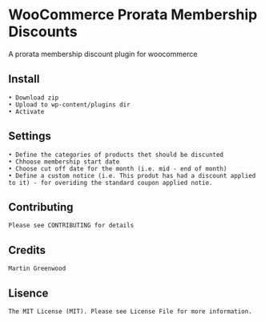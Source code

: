 # WooCommerce Prorata Membership Discounts

A prorata membership discount plugin for woocommerce

## Install

	• Download zip
	• Upload to wp-content/plugins dir
	• Activate

## Settings

	• Define the categories of products thet should be discunted
	• Chhoose membership start date
	• Choose cut off date for the month (i.e. mid - end of month)
	• Define a custom notice (i.e. This produt has had a discount applied to it) - for overiding the standard coupon applied notie.

## Contributing

	Please see CONTRIBUTING for details

## Credits

	Martin Greenwood

## Lisence

	The MIT License (MIT). Please see License File for more information.